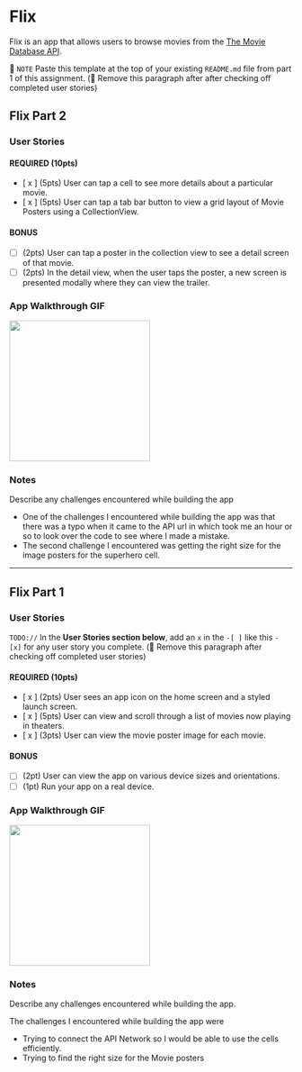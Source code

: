 # Flix

Flix is an app that allows users to browse movies from the [The Movie Database API](http://docs.themoviedb.apiary.io/#).

📝 `NOTE` Paste this template at the top of your existing `README.md` file from part 1 of this assignment. (🚫 Remove this paragraph after after checking off completed user stories)

## Flix Part 2

### User Stories

#### REQUIRED (10pts)
- [ x ] (5pts) User can tap a cell to see more details about a particular movie.
- [ x ] (5pts) User can tap a tab bar button to view a grid layout of Movie Posters using a CollectionView.

#### BONUS
- [ ] (2pts) User can tap a poster in the collection view to see a detail screen of that movie.
- [ ] (2pts) In the detail view, when the user taps the poster, a new screen is presented modally where they can view the trailer.

### App Walkthrough GIF

<img src= "http://g.recordit.co/uAqZQPZ6qZ.gif" width=250><br>

### Notes
Describe any challenges encountered while building the app

-  One of the challenges I encountered while building the app was that there was a typo when it came to the API url in which took me an hour or so to look over the code to see where I made a mistake.
-  The second challenge I encountered was getting the right size for the image posters for the superhero cell.
---

## Flix Part 1

### User Stories
`TODO://` In the **User Stories section below**, add an `x` in the `-[ ]` like this `- [x]` for any user story you complete. (🚫 Remove this paragraph after checking off completed user stories)

#### REQUIRED (10pts)
- [ x ] (2pts) User sees an app icon on the home screen and a styled launch screen.
- [ x ] (5pts) User can view and scroll through a list of movies now playing in theaters.
- [ x ] (3pts) User can view the movie poster image for each movie.

#### BONUS
- [ ] (2pt) User can view the app on various device sizes and orientations.
- [ ] (1pt) Run your app on a real device.

### App Walkthrough GIF

<img src= "http://g.recordit.co/fFIOEw91Hx.gif" width=250><br>

### Notes
Describe any challenges encountered while building the app.

The challenges I encountered while building the app were
- Trying to connect the API Network so I would be able to use the cells efficiently.
- Trying to find the right size for the Movie posters


